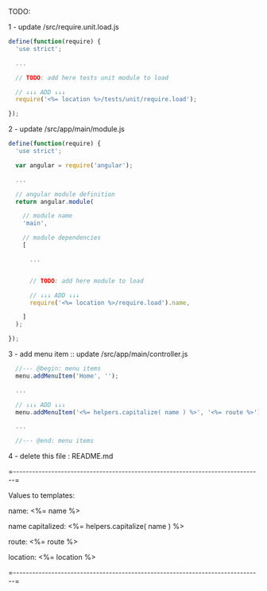 
TODO:

1 - update /src/require.unit.load.js

```javascript
define(function(require) {
  'use strict';

  ...

  // TODO: add here tests unit module to load

  // ↓↓↓ ADD ↓↓↓
  require('<%= location %>/tests/unit/require.load');

});
```


2 - update /src/app/main/module.js

```javascript
define(function(require) {
  'use strict';

  var angular = require('angular');

  ...

  // angular module definition
  return angular.module(

    // module name
    'main',

    // module dependencies
    [

      ...


      // TODO: add here module to load

      // ↓↓↓ ADD ↓↓↓
      require('<%= location %>/require.load').name,

    ]
  );

});
```


3 - add menu item :: update /src/app/main/controller.js

```javascript
  //--- @begin: menu items
  menu.addMenuItem('Home', '');

  ...

  // ↓↓↓ ADD ↓↓↓
  menu.addMenuItem('<%= helpers.capitalize( name ) %>', '<%= route %>');

  ...

  //--- @end: menu items
```


4 - delete this file : README.md


=------------------------------------------------------------------------------=

Values to templates:

  name: <%= name %>

  name capitalized: <%= helpers.capitalize( name ) %>

  route: <%= route %>

  location: <%= location %>

=------------------------------------------------------------------------------=
